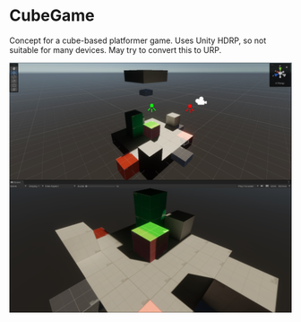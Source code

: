 # CubeGame

Concept for a cube-based platformer game. Uses Unity HDRP, so not suitable for many devices.
May try to convert this to URP.

![image](Screenshot.png)

